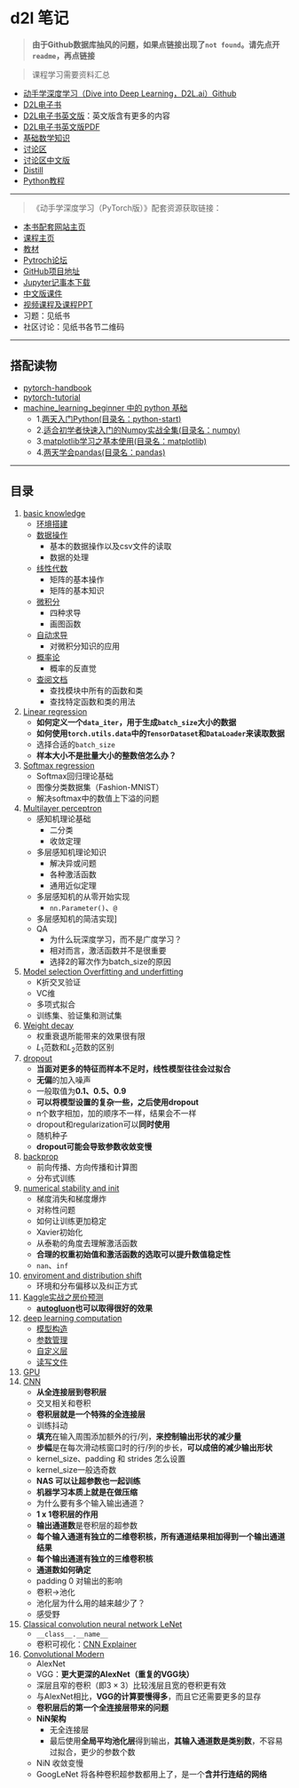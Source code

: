 # d2l 笔记

> **由于Github数据库抽风的问题，如果点链接出现了`not found`。请先点开`readme`，再点链接**

> 课程学习需要资料汇总

- [动手学深度学习（Dive into Deep Learning，D2L.ai）Github](https://github.com/d2l-ai/d2l-zh)
- [D2L电子书](https://zh.d2l.ai/)
- [D2L电子书英文版](https://d2l.ai/)：英文版含有更多的内容
- [D2L电子书英文版PDF](https://d2l.ai/d2l-en.pdf)
- [基础数学知识](http://www.d2l.ai/chapter_appendix-mathematics-for-deep-learning/index.html)
- [讨论区](https://discuss.d2l.ai/)
- [讨论区中文版](https://discuss.d2l.ai/c/16)
- [Distill](https://distill.pub/)
- [Python教程](http://learnpython.org/)<!--more-->

----------------------------------
> 《动手学深度学习（PyTorch版）》配套资源获取链接：
- [本书配套网站主页](https://d2l.ai/)
- [课程主页](https://courses.d2l.ai/zh-v2)
- [教材](https://zh-v2.d2l.ai/)
- [Pytroch论坛](https://discuss.pytorch.org/)
- [GitHub项目地址](https://github.com/d2l-ai/d2l-zh)
- [Jupyter记事本下载](https://zh-v2.d2l.ai/d2l-zh.zip)
- [中文版课件](https://github.com/d2l-ai/berkeley-stat-157/tree/master/slides-zh)
- [视频课程及课程PPT](https://courses.d2l.ai/zh-v2/)
- 习题：见纸书
- 社区讨论：见纸书各节二维码

-------------------------------------
## 搭配读物
- [pytorch-handbook](https://github.com/zergtant/pytorch-handbook)
- [pytorch-tutorial](https://github.com/yunjey/pytorch-tutorial)
- [machine_learning_beginner 中的 python 基础](https://github.com/fengdu78/machine_learning_beginner)
  - 1.[两天入门Python(目录名：python-start)](https://github.com/fengdu78/machine_learning_beginner/blob/master/python-start)
  - 2.[适合初学者快速入门的Numpy实战全集(目录名：numpy)](https://github.com/fengdu78/machine_learning_beginner/blob/master/numpy)
  - 3.[matplotlib学习之基本使用(目录名：matplotlib)](https://github.com/fengdu78/machine_learning_beginner/blob/master/matplotlib)
  - 4.[两天学会pandas(目录名：pandas)](https://github.com/fengdu78/machine_learning_beginner/blob/master/pandas)

----------------------------------------
## 目录
1. [basic knowledge](1.basic_knowledge/index.md)
    - [环境搭建](1.basic_knowledge/1.环境搭建.ipynb)
    - [数据操作](1.basic_knowledge/2.数据操作.ipynb)
        - 基本的数据操作以及csv文件的读取
        - 数据的处理
    - [线性代数](1.basic_knowledge/3.线性代数.ipynb)
        - 矩阵的基本操作
        - 矩阵的基本知识
    - [微积分](1.basic_knowledge/4.微积分.ipynb)
        - 四种求导
        - 画图函数
    - [自动求导](1.basic_knowledge/5.自动求导.ipynb)
        - 对微积分知识的应用
    - [概率论](1.basic_knowledge/6.概率论.ipynb)
        - 概率的反直觉
    - [查阅文档](1.basic_knowledge/7.查阅文档.ipynb)
        - 查找模块中所有的函数和类
        - 查找特定函数和类的用法
2. [Linear regression](2.Linear_regression/index.md)
    - **如何定义一个`data_iter`，用于生成`batch_size`大小的数据**
    - **如何使用`torch.utils.data`中的`TensorDataset`和`DataLoader`来读取数据**
    - 选择合适的`batch_size`
    - **样本大小不是批量大小的整数倍怎么办？**
3. [Softmax regression](3.Softmax_regression/index.md)
    - Softmax回归理论基础
    - 图像分类数据集（Fashion-MNIST）
    - 解决softmax中的数值上下溢的问题
4. [Multilayer perceptron](4.multilayer_perceptron/index.md)
    - 感知机理论基础
      - 二分类
      - 收敛定理
    - 多层感知机理论知识
      - 解决异或问题
      - 各种激活函数
      - 通用近似定理
    - 多层感知机的从零开始实现
      - `nn.Parameter()`、`@`
    - 多层感知机的简洁实现]
    - QA
      - 为什么玩深度学习，而不是广度学习？
      - 相对而言，激活函数并不是很重要
      - 选择2的幂次作为batch_size的原因
5. [Model selection Overfitting and underfitting](5.Model_selection_overfitting_and_underfitting/index.md)
    - K折交叉验证
    - VC维
    - 多项式拟合
    - 训练集、验证集和测试集
6. [Weight decay](6.Weight_decay/index.md)
    - 权重衰退所能带来的效果很有限
    - $L_1$范数和$L_2$范数的区别
7. [dropout](7.dropout/index.md)
    - **当面对更多的特征而样本不足时，线性模型往往会过拟合**
    - **无偏**的加入噪声
    - 一般取值为**0.1、0.5、0.9**
    - **可以将模型设置的复杂一些，之后使用dropout**
    - n个数字相加，加的顺序不一样，结果会不一样
    - dropout和regularization可以**同时使用**
    - 随机种子
    - **dropout可能会导致参数收敛变慢**
8. [backprop](8.backprop.ipynb/index.md)
    - 前向传播、方向传播和计算图
    - 分布式训练
9. [numerical stability and init](9.numerical_stability_and_init/index.md)
    - 梯度消失和梯度爆炸
    - 对称性问题
    - 如何让训练更加稳定
    - Xavier初始化
    - 从泰勒的角度去理解激活函数
    - **合理的权重初始值和激活函数的选取可以提升数值稳定性**
    - `nan`、`inf`
10. [enviroment and distribution shift](10.environment_and_distribution_shift/index.md)
    - 环境和分布偏移以及纠正方式
11. [Kaggle实战之房价预测](11.Kaggle_predict_house_price/index.md)
    - **[autogluon](https://auto.gluon.ai/stable/index.html)也可以取得很好的效果**
12. [deep learning computation](12.deep_learning_computation/index.md)
    - [模型构造](1.模型构造.ipynb)
    - [参数管理](2.参数管理.ipynb)
    - [自定义层](3.自定义层.ipynb)
    - [读写文件](4.读写文件.ipynb)
13. [GPU](13.GPU/index.md)
14. [CNN](14.CNN/index.md)
    - **从全连接层到卷积层**
    - 交叉相关和卷积
    - **卷积层就是一个特殊的全连接层**
    - 训练抖动
    - **填充**在输入周围添加额外的行/列，**来控制输出形状的减少量**
    - **步幅**是在每次滑动核窗口时的行/列的步长，**可以成倍的减少输出形状**
    - kernel_size、padding 和 strides 怎么设置
    - kernel_size一般选奇数
    - **NAS 可以让超参数也一起训练**
    - **机器学习本质上就是在做压缩**
    - 为什么要有多个输入输出通道？
    - **1 x 1卷积层的作用**
    - **输出通道数**是卷积层的超参数
    - **每个输入通道有独立的二维卷积核，所有通道结果相加得到一个输出通道结果**
    - **每个输出通道有独立的三维卷积核**
    - **通道数如何确定**
    - padding 0 对输出的影响
    - 卷积->池化
    - 池化层为什么用的越来越少了？
    - 感受野
15. [Classical convolution neural network LeNet](15.LeNet/index.md)
    - `__class__.__name__`
    - 卷积可视化：[CNN Explainer](https://poloclub.github.io/cnn-explainer/)
16. [Convolutional Modern](16.Convolutional-Modern/index.md)
    - AlexNet
    - VGG：**更大更深的AlexNet（重复的VGG块）**
    - 深层且窄的卷积（即$3 \times 3$）比较浅层且宽的卷积更有效
    - 与AlexNet相比，**VGG的计算要慢得多**，而且它还需要更多的显存
    - **卷积层后的第一个全连接层带来的问题**
    -  **NiN架构**
        - 无全连接层
        - 最后使用**全局平均池化层**得到输出，**其输入通道数是类别数**，不容易过拟合，更少的参数个数
    - NiN 收敛变慢
    - GoogLeNet 将各种卷积超参数都用上了，是一个**含并行连结的网络**